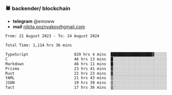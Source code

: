 ### 🕷 backender/ blockchain
- **telegram** @emoww
- **mail** nikita.poznyakov@gmail.com

<!--START_SECTION:waka-->

```txt
From: 21 August 2023 - To: 24 August 2024

Total Time: 1,114 hrs 36 mins

TypeScript                    829 hrs 4 mins  ██████████████████▓░░░░░░   74.33 %
C                             46 hrs 13 mins  █░░░░░░░░░░░░░░░░░░░░░░░░   04.14 %
Markdown                      46 hrs 11 mins  █░░░░░░░░░░░░░░░░░░░░░░░░   04.14 %
Prisma                        23 hrs 41 mins  ▓░░░░░░░░░░░░░░░░░░░░░░░░   02.12 %
Rust                          22 hrs 23 mins  ▓░░░░░░░░░░░░░░░░░░░░░░░░   02.01 %
YAML                          21 hrs 43 mins  ▒░░░░░░░░░░░░░░░░░░░░░░░░   01.95 %
JSON                          19 hrs 39 mins  ▒░░░░░░░░░░░░░░░░░░░░░░░░   01.76 %
Tact                          17 hrs 36 mins  ▒░░░░░░░░░░░░░░░░░░░░░░░░   01.58 %
```

<!--END_SECTION:waka-->




